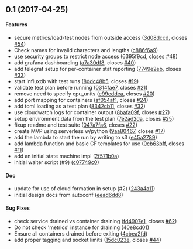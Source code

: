 <a name="0.1"></a>
## 0.1 (2017-04-25)


#### Features

*   secure metrics/load-test nodes from outside access ([3d08dccd](https://github.com/loads/ardere/commit/3d08dccd2376f85976b2f7bd026295c504560485), closes [#54](https://github.com/loads/ardere/issues/54))
*   Check names for invalid characters and lengths ([c886f6a9](https://github.com/loads/ardere/commit/c886f6a9598badb084871720515ff1663e61c032))
*   use security groups to restrict node access ([6395f9cd](https://github.com/loads/ardere/commit/6395f9cd52ab0c74a2735a8fecc2b30a217ddfda), closes [#48](https://github.com/loads/ardere/issues/48))
*   add grafana dashboarding ([a7a30df8](https://github.com/loads/ardere/commit/a7a30df8210429341e711ad713510e00acdc80c1), closes [#40](https://github.com/loads/ardere/issues/40))
*   add telegraf setup for per-container stat reporting ([7749e2eb](https://github.com/loads/ardere/commit/7749e2eb373a6f6afc49b2a7d03fcf5c4f9a18fb), closes [#33](https://github.com/loads/ardere/issues/33))
*   start influxdb with test runs ([8ddc48b5](https://github.com/loads/ardere/commit/8ddc48b5d3d395d54a914166e9803a6ab41ecf3f), closes [#19](https://github.com/loads/ardere/issues/19))
*   validate test plan before running ([0314fae7](https://github.com/loads/ardere/commit/0314fae70962f6281a261499e32500291ff764ab), closes [#21](https://github.com/loads/ardere/issues/21))
*   remove need to specify cpu_units ([e99eddea](https://github.com/loads/ardere/commit/e99eddead4b4119e508546aa38dc34873efa9632), closes [#20](https://github.com/loads/ardere/issues/20))
*   add port mapping for containers ([af054af1](https://github.com/loads/ardere/commit/af054af18e6ab5e4cd163c903867dc2cfe415168), closes [#24](https://github.com/loads/ardere/issues/24))
*   add toml loading as a test plan ([8342cb11](https://github.com/loads/ardere/commit/8342cb11902f6a225925cd1f8fd430d31a614cf9), closes [#32](https://github.com/loads/ardere/issues/32))
*   use cloudwatch logs for container output ([8bafa09f](https://github.com/loads/ardere/commit/8bafa09f82ad0116e31cc49849b7bd679219506c), closes [#27](https://github.com/loads/ardere/issues/27))
*   setup environment data from the test plan ([7e2ad2da](https://github.com/loads/ardere/commit/7e2ad2dad361336a4d46166e6aec32cd80c15e03), closes [#25](https://github.com/loads/ardere/issues/25))
*   fixup readme and test suite ([047a7fa6](https://github.com/loads/ardere/commit/047a7fa6381f4d034fd0c2955e90319a29730c76), closes [#22](https://github.com/loads/ardere/issues/22))
*   create MVP using serverless w/python ([9aa80467](https://github.com/loads/ardere/commit/9aa80467ce86b95e330886c1dcf57e5d84004e83), closes [#17](https://github.com/loads/ardere/issues/17))
*   add the lambda to start the run by writing to s3 ([e45a2789](https://github.com/loads/ardere/commit/e45a278930589b8dddbf88e3fe151f979d388edd))
*   add lambda function and basic CF templates for use ([0cb63bff](https://github.com/loads/ardere/commit/0cb63bff8f1d7b2533ee40a81a932e3bb618236f), closes [#11](https://github.com/loads/ardere/issues/11))
*   add an initial state machine impl ([2f571b0a](https://github.com/loads/ardere/commit/2f571b0aec7df9252c8d0fce44da252c17985fa2))
*   initial waiter script (#9) ([c07749c0](https://github.com/loads/ardere/commit/c07749c06a97bba50fe1701a2896d9b5a11dd18e))

#### Doc

*   update for use of cloud formation in setup (#2) ([243a4a11](https://github.com/loads/ardere/commit/243a4a11da3343735815dd42a0c78bb6936adf56))
*   initial design docs from autoconf ([eead6dd8](https://github.com/loads/ardere/commit/eead6dd80a43c24b40047fc5c22571122878ce05))

#### Bug Fixes

*   check service drained vs container draining ([fd4907e1](https://github.com/loads/ardere/commit/fd4907e10be9103cc9e20511c2e16c4ae906e469), closes [#62](https://github.com/loads/ardere/issues/62))
*   Do not check 'metrics' instance for draining ([40e8cd01](https://github.com/loads/ardere/commit/40e8cd01fc996f1596370c5ddb6ff6998b04ffdc))
*   Ensure all containers drained before exiting ([4cbea2fd](https://github.com/loads/ardere/commit/4cbea2fd0a280993d4312f82ba52354a0bf15f7f))
*   add proper tagging and socket limits ([15dc023e](https://github.com/loads/ardere/commit/15dc023efc91a0b3b644084a71f3f6f46be77158), closes [#44](https://github.com/loads/ardere/issues/44))




